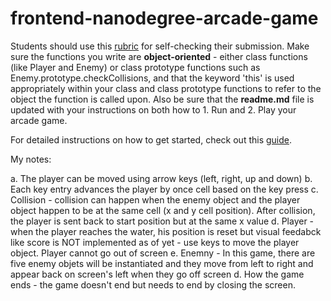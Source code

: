 frontend-nanodegree-arcade-game
===============================

Students should use this [rubric](https://review.udacity.com/#!/projects/2696458597/rubric) for self-checking their submission. Make sure the functions you write are **object-oriented** - either class functions (like Player and Enemy) or class prototype functions such as Enemy.prototype.checkCollisions, and that the keyword 'this' is used appropriately within your class and class prototype functions to refer to the object the function is called upon. Also be sure that the **readme.md** file is updated with your instructions on both how to 1. Run and 2. Play your arcade game.

For detailed instructions on how to get started, check out this [guide](https://docs.google.com/document/d/1v01aScPjSWCCWQLIpFqvg3-vXLH2e8_SZQKC8jNO0Dc/pub?embedded=true).


My notes:

a. The player can be moved using arrow keys (left, right, up and down)
b. Each key entry advances the player by once cell based on the key press
c. Collision - collision can happen when the enemy object and the player object happen to be at the same cell (x and y cell position).
                After collision, the player is sent back to start position but at the same x value
d. Player - when the player reaches the water, his position is reset but visual feedabck like score is NOT implemented as of yet
          - use keys to move the player object. Player cannot go out of screen
e. Enemny - In this game, there are five enemy objets will be instantiated and they move from left to right and appear back on screen's left when they go off screen
d. How the game ends - the game doesn't end but needs to end by closing the screen. 
